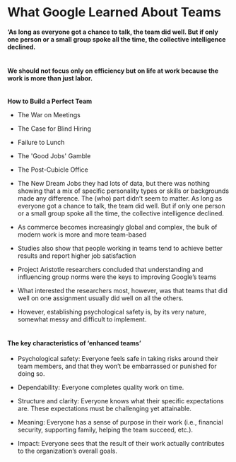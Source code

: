 # What Google Learned About Teams

**‘As long as everyone got a chance to talk, the team did well. But if only one person or a small group spoke all the time, the collective intelligence declined.**
<br><br>

#### We should not focus only on efficiency but on life at work because the work is more than just labor.<br><br>

**How to Build a Perfect Team**

- The War on Meetings

- The Case for Blind Hiring

- Failure to Lunch

- The 'Good Jobs' Gamble

- The Post-Cubicle Office

- The New Dream Jobs they had lots of data, but there was nothing showing that a mix of specific personality types or skills or backgrounds made any difference. The (who) part didn’t seem to matter. As long as everyone got a chance to talk, the team did well. But if only one person or a small group spoke all the time, the collective intelligence declined.

- As commerce becomes increasingly global and complex, the bulk of modern work is more and more team-based

- Studies also show that people working in teams tend to achieve better results and report higher job satisfaction

- Project Aristotle researchers concluded that understanding and influencing group norms were the keys to improving Google’s teams

- What interested the researchers most, however, was that teams that did well on one assignment usually did well on all the others.

- However, establishing psychological safety is, by its very nature, somewhat messy and difficult to implement.
  <br><br>

#### The key characteristics of ‘enhanced teams’

- Psychological safety: Everyone feels safe in taking risks around their team members, and that they won’t be embarrassed or punished for doing so.

- Dependability: Everyone completes quality work on time.

- Structure and clarity: Everyone knows what their specific expectations are. These expectations must be challenging yet attainable.

- Meaning: Everyone has a sense of purpose in their work (i.e., financial security, supporting family, helping the team succeed, etc.).

- Impact: Everyone sees that the result of their work actually contributes to the organization’s overall goals.
